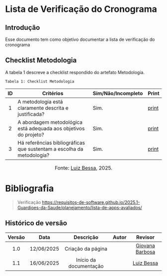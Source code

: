 # Lista de Verificação do Cronograma

## Introdução
Esse documento tem como objetivo documentar a lista de verificação do cronograma 

## Checklist Metodologia
A tabela 1 descreve a checklist respondido do artefato Metodologia.

    Tabela 1: Checklist Metodologia

| ID  | Critérios                                                             | Sim/Não/Incompleto | Print                                                                                            |
| :-: | --------------------------------------------------------------------- | ------------------ | ------------------------------------------------------------------------------------------------ |
|  1  | A metodologia está claramente descrita e justificada?                 | Sim.               | [print](https://aprender3.unb.br/pluginfile.php/3095981/mod_resource/content/57/FGA0303-T03.pdf) |
|  2  | A abordagem metodológica está adequada aos objetivos do projeto?      | Sim.               | [print](https://aprender3.unb.br/pluginfile.php/3095981/mod_resource/content/57/FGA0303-T03.pdf) |
|  3  | Há referências bibliográficas que sustentam a escolha da metodologia? | Sim.               | [print](https://aprender3.unb.br/pluginfile.php/3095981/mod_resource/content/57/FGA0303-T03.pdf) |

<font size="3"><p style="text-align: center">Fonte: [Luiz Bessa](https://github.com/lfelipebessa), 2025.</p></font>


# Bibliografia
> Verificação https://requisitos-de-software.github.io/2025.1-Guardioes-da-Saude/planejamento/lista-de-apps-avaliados/


## Histórico de versão

| Versão |    Data    |       Descrição        |                     Autor                      |                  Revisor                   |
| :----: | :--------: | :--------------------: | :--------------------------------------------: | :----------------------------------------: |
|  1.0   | 12/06/2025 | Criação da página |   |    [Giovana Barbosa ](https://github.com/gio221) |[Luiz Bessa](https://github.com/lfelipebessa)|
|  1.1   | 16/06/2025 | Início da documentação |   |[Luiz Bessa](https://github.com/lfelipebessa)||